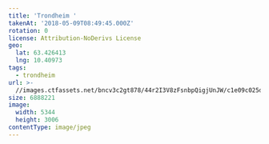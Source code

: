 ```yaml
---
title: 'Trondheim '
takenAt: '2018-05-09T08:49:45.000Z'
rotation: 0
license: Attribution-NoDerivs License
geo:
  lat: 63.426413
  lng: 10.40973
tags:
  - trondheim
url: >-
  //images.ctfassets.net/bncv3c2gt878/44r2I3V8zFsnbpQigjUnJW/c1e09c025de9fc6cfa1e77dd8ebfe25c/trondheim_28164238818_o
size: 6888221
image:
  width: 5344
  height: 3006
contentType: image/jpeg
---
```


